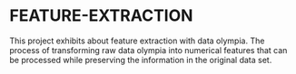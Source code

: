 # FEATURE-EXTRACTION
This project exhibits about feature extraction with data olympia. The process of transforming raw data olympia into numerical features that can be processed while preserving the information in the original data set.
